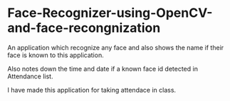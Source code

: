 # Face-Recognizer-using-OpenCV-and-face-recongnization

An application which recognize any face and also shows the name if their face is known to this application.

Also notes down the time and date if a known face id detected in Attendance list. 

I have made this application for taking attendace in class.
